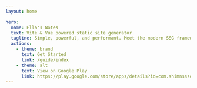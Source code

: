 ```yaml
---
layout: home

hero:
  name: Ella's Notes
  text: Vite & Vue powered static site generator.
  tagline: Simple, powerful, and performant. Meet the modern SSG framework you've always wanted.
  actions:
    - theme: brand
      text: Get Started
      link: /guide/index
    - theme: alt
      text: View on Google Play
      link: https://play.google.com/store/apps/details?id=com.shimnssso.headonenglish
---
```

